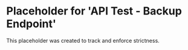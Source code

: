 ﻿# Placeholder for 'API Test - Backup Endpoint'
This placeholder was created to track and enforce strictness.
